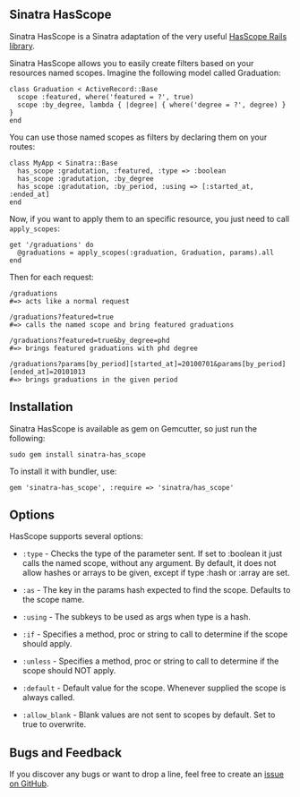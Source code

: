 ## Sinatra HasScope

Sinatra HasScope is a Sinatra adaptation of the very useful [HasScope Rails library](https://github.com/plataformatec/has_scope).

Sinatra HasScope allows you to easily create filters based on your resources named scopes.
Imagine the following model called Graduation:

    class Graduation < ActiveRecord::Base
      scope :featured, where('featured = ?', true)
      scope :by_degree, lambda { |degree| { where('degree = ?', degree) } }
    end

You can use those named scopes as filters by declaring them on your routes:

    class MyApp < Sinatra::Base
      has_scope :gradutation, :featured, :type => :boolean
      has_scope :gradutation, :by_degree
      has_scope :gradutation, :by_period, :using => [:started_at, :ended_at]
    end

Now, if you want to apply them to an specific resource, you just need to call `apply_scopes`:

    get '/graduations' do
      @graduations = apply_scopes(:graduation, Graduation, params).all
    end

Then for each request:

    /graduations
    #=> acts like a normal request
    
    /graduations?featured=true
    #=> calls the named scope and bring featured graduations
    
    /graduations?featured=true&by_degree=phd
    #=> brings featured graduations with phd degree
    
    /graduations?params[by_period][started_at]=20100701&params[by_period][ended_at]=20101013
    #=> brings graduations in the given period

## Installation

Sinatra HasScope is available as gem on Gemcutter, so just run the following:

    sudo gem install sinatra-has_scope

To install it with bundler, use:

    gem 'sinatra-has_scope', :require => 'sinatra/has_scope'

## Options

HasScope supports several options:

* `:type` - Checks the type of the parameter sent. If set to :boolean it just calls the named scope, without any argument. By default, it does not allow hashes or arrays to be given, except if type :hash or :array are set.

* `:as` - The key in the params hash expected to find the scope. Defaults to the scope name.

* `:using` - The subkeys to be used as args when type is a hash.

* `:if` - Specifies a method, proc or string to call to determine if the scope should apply.

* `:unless` - Specifies a method, proc or string to call to determine if the scope should NOT apply.

* `:default` - Default value for the scope. Whenever supplied the scope is always called.

* `:allow_blank` - Blank values are not sent to scopes by default. Set to true to overwrite.

## Bugs and Feedback

If you discover any bugs or want to drop a line, feel free to create an [issue on GitHub](http://github.com/simonc/sinatra-has_scope/issues).
